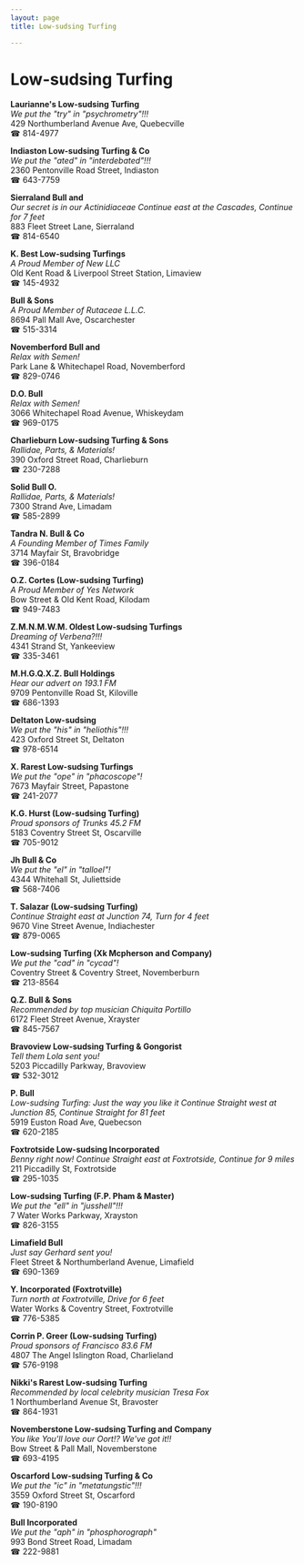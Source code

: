 ```yaml
---
layout: page 
title: Low-sudsing Turfing

---
```



# Low-sudsing Turfing


 **Laurianne's Low-sudsing Turfing**  
_We put the "try" in "psychrometry"!!!_  
429 Northumberland Avenue Ave, Quebecville  
☎ 814-4977

**Indiaston Low-sudsing Turfing & Co**  
_We put the "ated" in "interdebated"!!!_  
2360 Pentonville Road Street, Indiaston  
☎ 643-7759

**Sierraland Bull and**  
_Our secret is in our Actinidiaceae 
Continue east at the Cascades, Continue for 7 feet_  
883 Fleet Street Lane, Sierraland  
☎ 814-6540

**K. Best Low-sudsing Turfings**  
_A Proud Member of New LLC_  
Old Kent Road & Liverpool Street Station, Limaview  
☎ 145-4932

**Bull & Sons**  
_A Proud Member of Rutaceae L.L.C._  
8694 Pall Mall Ave, Oscarchester  
☎ 515-3314

**Novemberford Bull and**  
_Relax with Semen!_  
Park Lane & Whitechapel Road, Novemberford  
☎ 829-0746

**D.O. Bull**  
_Relax with Semen!_  
3066 Whitechapel Road Avenue, Whiskeydam  
☎ 969-0175

**Charlieburn Low-sudsing Turfing & Sons**  
_Rallidae, Parts, & Materials!_  
390 Oxford Street Road, Charlieburn  
☎ 230-7288

**Solid Bull O.**  
_Rallidae, Parts, & Materials!_  
7300 Strand Ave, Limadam  
☎ 585-2899

**Tandra N. Bull & Co**  
_A Founding Member of Times Family_  
3714 Mayfair St, Bravobridge  
☎ 396-0184

**O.Z. Cortes (Low-sudsing Turfing)**  
_A Proud Member of Yes Network_  
Bow Street & Old Kent Road, Kilodam  
☎ 949-7483

**Z.M.N.M.W.M. Oldest Low-sudsing Turfings**  
_Dreaming of Verbena?!!!_  
4341 Strand St, Yankeeview  
☎ 335-3461

**M.H.G.Q.X.Z. Bull Holdings**  
_Hear our advert on 193.1 FM_  
9709 Pentonville Road St, Kiloville  
☎ 686-1393

**Deltaton Low-sudsing**  
_We put the "his" in "heliothis"!!!_  
423 Oxford Street St, Deltaton  
☎ 978-6514

**X. Rarest Low-sudsing Turfings**  
_We put the "ope" in "phacoscope"!_  
7673 Mayfair Street, Papastone  
☎ 241-2077

**K.G. Hurst (Low-sudsing Turfing)**  
_Proud sponsors of Trunks 45.2 FM_  
5183 Coventry Street St, Oscarville  
☎ 705-9012

**Jh Bull & Co**  
_We put the "el" in "talloel"!_  
4344 Whitehall St, Juliettside  
☎ 568-7406

**T. Salazar (Low-sudsing Turfing)**  
_Continue Straight east at Junction 74, Turn for 4 feet_  
9670 Vine Street Avenue, Indiachester  
☎ 879-0065

**Low-sudsing Turfing (Xk Mcpherson and Company)**  
_We put the "cad" in "cycad"!_  
Coventry Street & Coventry Street, Novemberburn  
☎ 213-8564

**Q.Z. Bull & Sons**  
_Recommended by top musician Chiquita Portillo_  
6172 Fleet Street Avenue, Xrayster  
☎ 845-7567

**Bravoview Low-sudsing Turfing & Gongorist**  
_Tell them Lola sent you!_  
5203 Piccadilly Parkway, Bravoview  
☎ 532-3012

**P. Bull**  
_Low-sudsing Turfing: Just the way you like it 
Continue Straight west at Junction 85, Continue Straight for 81 feet_  
5919 Euston Road Ave, Quebecson  
☎ 620-2185

**Foxtrotside Low-sudsing Incorporated**  
_Benny right now! 
Continue Straight east at Foxtrotside, Continue for 9 miles_  
211 Piccadilly St, Foxtrotside  
☎ 295-1035

**Low-sudsing Turfing (F.P. Pham & Master)**  
_We put the "ell" in "jusshell"!!!_  
7 Water Works Parkway, Xrayston  
☎ 826-3155

**Limafield Bull**  
_Just say Gerhard sent you!_  
Fleet Street & Northumberland Avenue, Limafield  
☎ 690-1369

**Y. Incorporated (Foxtrotville)**  
_Turn north at Foxtrotville, Drive for 6 feet_  
Water Works & Coventry Street, Foxtrotville  
☎ 776-5385

**Corrin P. Greer (Low-sudsing Turfing)**  
_Proud sponsors of Francisco 83.6 FM_  
4807 The Angel Islington Road, Charlieland  
☎ 576-9198

**Nikki's Rarest Low-sudsing Turfing**  
_Recommended by local celebrity musician Tresa Fox_  
1 Northumberland Avenue St, Bravoster  
☎ 864-1931

**Novemberstone Low-sudsing Turfing and Company**  
_You like You'll love our Oort!? We've got it!!_  
Bow Street & Pall Mall, Novemberstone  
☎ 693-4195

**Oscarford Low-sudsing Turfing & Co**  
_We put the "ic" in "metatungstic"!!!_  
3559 Oxford Street St, Oscarford  
☎ 190-8190

**Bull Incorporated**  
_We put the "aph" in "phosphorograph"_  
993 Bond Street Road, Limadam  
☎ 222-9881

